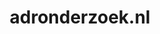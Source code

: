 ---
layout: post
title:  "adronderzoek.nl"
internal_url:  "/data/adronderzoek.nl.html"
categories: dutchgov
---
